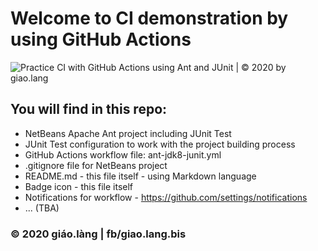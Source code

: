 # Welcome to CI demonstration by using GitHub Actions 
![Practice CI with GitHub Actions using Ant and JUnit | © 2020 by giao.lang](https://github.com/doit-now/ci-actions-ant-jdk8/workflows/Practice%20CI%20with%20GitHub%20Actions%20using%20Ant%20and%20JUnit%20%7C%20%C2%A9%202020%20by%20giao.lang/badge.svg)

## You will find in this repo:

* NetBeans Apache Ant project including JUnit Test
* JUnit Test configuration to work with the project building process
* GitHub Actions workflow file: ant-jdk8-junit.yml
* .gitignore file for NetBeans project
* README.md - this file itself - using Markdown language
* Badge icon - this file itself
* Notifications for workflow - https://github.com/settings/notifications
* ... (TBA) 

### © 2020 giáo.làng | fb/giao.lang.bis